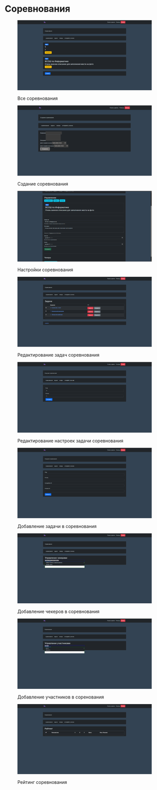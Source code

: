 # Соревнования

<figure><img src="../../.gitbook/assets/image (54).png" alt=""><figcaption><p>Все соревнования</p></figcaption></figure>

<figure><img src="../../.gitbook/assets/image (39).png" alt=""><figcaption><p>Сздание соревнования</p></figcaption></figure>

<figure><img src="../../.gitbook/assets/image (40).png" alt=""><figcaption><p>Настройки соревнования</p></figcaption></figure>

<figure><img src="../../.gitbook/assets/image (41).png" alt=""><figcaption><p>Редактирование задач соревнования</p></figcaption></figure>

<figure><img src="../../.gitbook/assets/image (42).png" alt=""><figcaption><p>Редактирование настроек задачи соревнования</p></figcaption></figure>

<figure><img src="../../.gitbook/assets/image (43).png" alt=""><figcaption><p>Добавление задачи в соревнования</p></figcaption></figure>

<figure><img src="../../.gitbook/assets/image (44).png" alt=""><figcaption><p>Добавление чекеров в соревнования</p></figcaption></figure>

<figure><img src="../../.gitbook/assets/image (45).png" alt=""><figcaption><p>Добавление участников в соренования</p></figcaption></figure>

<figure><img src="../../.gitbook/assets/image (46).png" alt=""><figcaption><p>Рейтинг соревнования</p></figcaption></figure>

